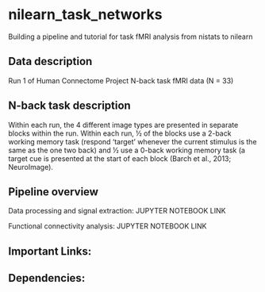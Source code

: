 # nilearn_task_networks
Building a pipeline and tutorial for task fMRI analysis from nistats to nilearn 

## Data description
Run 1 of Human Connectome Project N-back task fMRI data (N = 33)

## N-back task description
Within each run, the 4 different image types are presented in separate blocks within the run. Within each run, ½ of the blocks use a 2-back working memory task (respond ‘target’ whenever the current stimulus is the same as the one two back) and ½ use a 0-back working memory task (a target cue is presented at the start of each block (Barch et al., 2013; NeuroImage).

## Pipeline overview
Data processing and signal extraction: JUPYTER NOTEBOOK LINK

Functional connectivity analysis: JUPYTER NOTEBOOK LINK 

## Important Links:

## Dependencies:


